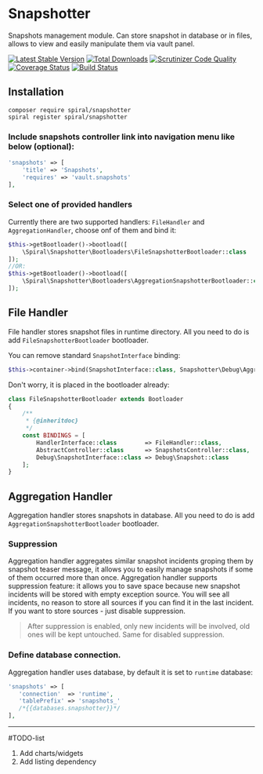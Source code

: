 # Snapshotter
Snapshots management module. Can store snapshot in database or in files, allows to view and easily manipulate them via vault panel. 

[![Latest Stable Version](https://poser.pugx.org/spiral/snapshotter/v/stable)](https://packagist.org/packages/spiral/snapshotter) 
[![Total Downloads](https://poser.pugx.org/spiral/snapshotter/downloads)](https://packagist.org/packages/spiral/snapshotter) 
[![Scrutinizer Code Quality](https://scrutinizer-ci.com/g/spiral-modules/snapshotter/badges/quality-score.png)](https://scrutinizer-ci.com/g/spiral-modules/snapshotter/) 
[![Coverage Status](https://coveralls.io/repos/github/spiral-modules/snapshotter/badge.svg)](https://coveralls.io/github/spiral-modules/snapshotter)
[![Build Status](https://travis-ci.org/spiral-modules/snapshotter.svg?branch=master)](https://travis-ci.org/spiral-modules/snapshotter)

## Installation
```
composer require spiral/snapshotter
spiral register spiral/snapshotter
```
### Include snapshots controller link into navigation menu like below (optional):

```php
'snapshots' => [
    'title' => 'Snapshots',
    'requires' => 'vault.snapshots'
],
```

### Select one of provided handlers

Currently there are two supported handlers: `FileHandler` and `AggregationHandler`, choose onf of them and bind it:
```php
$this->getBootloader()->bootload([
    \Spiral\Snapshotter\Bootloaders\FileSnapshotterBootloader::class
]);
//OR:
$this->getBootloader()->bootload([
    \Spiral\Snapshotter\Bootloaders\AggregationSnapshotterBootloader::class
]);
```

## File Handler
File handler stores snapshot files in runtime directory. All you need to do is add `FileSnapshotterBootloader` bootloader.

You can remove standard `SnapshotInterface` binding:
```php
$this->container->bind(SnapshotInterface::class, Snapshotter\Debug\AggregatedSnapshot::class);
```
Don't worry, it is placed in the bootloader already:
```php
class FileSnapshotterBootloader extends Bootloader
{
    /**
     * {@inheritdoc}
     */
    const BINDINGS = [
        HandlerInterface::class        => FileHandler::class,
        AbstractController::class      => SnapshotsController::class,
        Debug\SnapshotInterface::class => Debug\Snapshot::class
    ];
}
```

## Aggregation Handler
Aggregation handler stores snapshots in database. All you need to do is add `AggregationSnapshotterBootloader` bootloader.

### Suppression

Aggregation handler aggregates similar snapshot incidents groping them by snapshot teaser message, it allows you to easily manage snapshots if some of them occurred more than once.
Aggregation handler supports suppression feature: it allows you to save space because new snapshot incidents will be stored with empty exception source. You will see all incidents, no reason to store all sources if you can find it in the last incident. If you want to store sources - just disable suppression.
> After suppression is enabled, only new incidents will be involved, old ones will be kept untouched. Same for disabled suppression.

### Define database connection.

Aggregation handler uses database, by default it is set to `runtime` database:
```php
'snapshots' => [
   'connection'  => 'runtime',
   'tablePrefix' => 'snapshots_'
   /*{{databases.snapshotter}}*/
],
```

---

#TODO-list
1. Add charts/widgets
2. Add listing dependency